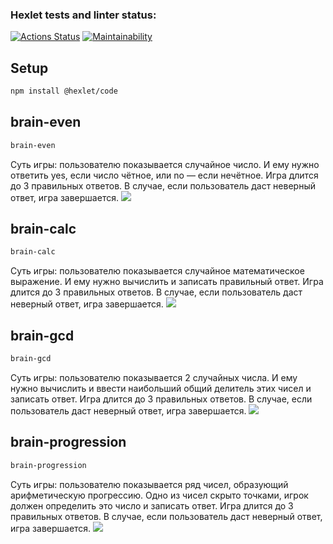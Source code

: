 ### Hexlet tests and linter status:
[![Actions Status](https://github.com/elrbkn/qa-auto-engineer-javascript-project-44/actions/workflows/hexlet-check.yml/badge.svg)](https://github.com/elrbkn/qa-auto-engineer-javascript-project-44/actions)
[![Maintainability](https://api.codeclimate.com/v1/badges/b4301d52972287f628e1/maintainability)](https://codeclimate.com/github/elrbkn/qa-auto-engineer-javascript-project-44/maintainability)

## Setup

```bash
npm install @hexlet/code
```

## brain-even
```bash
brain-even
```
Суть игры: пользователю показывается случайное число. И ему нужно ответить yes, если число чётное, или no — если нечётное. Игра длится до 3 правильных ответов. В случае, если пользователь даст неверный ответ, игра завершается. 
<a href="https://asciinema.org/a/WP9DjULJFwqwNxEpxz5reqtxL" target="_blank"><img src="https://asciinema.org/a/WP9DjULJFwqwNxEpxz5reqtxL.svg" /></a>

## brain-calc
```bash
brain-calc
```
Суть игры: пользователю показывается  случайное математическое выражение. И ему нужно вычислить и записать правильный ответ. Игра длится до 3 правильных ответов. В случае, если пользователь даст неверный ответ, игра завершается.
<a href="https://asciinema.org/a/nsCxx8TqqfsEzgo2IqdFJMdVT" target="_blank"><img src="https://asciinema.org/a/nsCxx8TqqfsEzgo2IqdFJMdVT.svg" /></a>

## brain-gcd
```bash
brain-gcd
```
Суть игры: пользователю показывается 2 случайных числа. И ему нужно вычислить и ввести наибольший общий делитель этих чисел и записать ответ. Игра длится до 3 правильных ответов. В случае, если пользователь даст неверный ответ, игра завершается.
<a href="https://asciinema.org/a/c6xjIUNHjW2pwmWA4z2LGpCAx" target="_blank"><img src="https://asciinema.org/a/c6xjIUNHjW2pwmWA4z2LGpCAx.svg" /></a>

## brain-progression
```bash
brain-progression
```
Суть игры: пользователю показывается ряд чисел, образующий арифметическую прогрессию. Одно из чисел скрыто точками, игрок должен определить это число и записать ответ. Игра длится до 3 правильных ответов. В случае, если пользователь даст неверный ответ, игра завершается.
<a href="https://asciinema.org/a/eaeXKYPoA7OV4RiKFBgKZiz8U" target="_blank"><img src="https://asciinema.org/a/eaeXKYPoA7OV4RiKFBgKZiz8U.svg" /></a>
